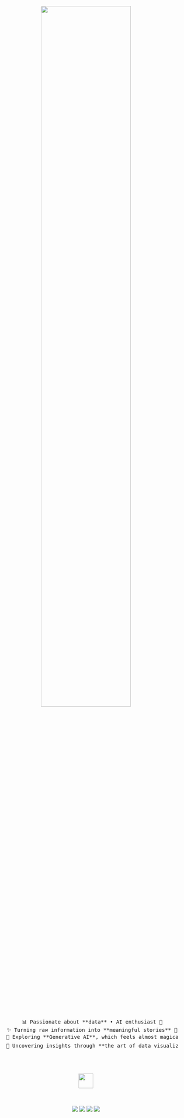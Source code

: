 <div align="center">
<img src="https://readme-typing-svg.demolab.com?font=Inconsolata&weight=500&size=50&duration=4000&pause=300&color=A7A459&center=true&vCenter=true&multiline=true&repeat=false&random=false&width=1300&height=140&lines=Hi+there!;I'm+Angel%2C+a+data+enthusiast+%F0%9F%93%8A+%F0%9F%94%8D" width="70%" />
<br><br>

<pre>
    📊 Passionate about **data** • AI enthusiast 🤖
    ✨ Turning raw information into **meaningful stories** 📖
    🚀 Exploring **Generative AI**, which feels almost magical 🪄
    🎨 Uncovering insights through **the art of data visualization** 📈
</pre>
<br><br>

<img src="https://raw.githubusercontent.com/innng/innng/master/assets/kyubey.gif" height="40" />
<br><br><br>

[![](https://img.shields.io/badge/linkedin-0a66c2)](#)
[![](https://img.shields.io/badge/twitter/x-1DA1F2)](#)
[![](https://img.shields.io/badge/portfolio-ff69b4)](#)
[![](https://img.shields.io/badge/email-ffcc00)](mailto:your.email@example.com)

</div>

<!--
**ajsn-gde/ajsn-gde** is a ✨ _special_ ✨ repository because its `README.md` (this file) appears on your GitHub profile.

Here are some ideas to get you started:

- 🔭 I’m currently working on ...
- 🌱 I’m currently learning ...
- 👯 I’m looking to collaborate on ...
- 🤔 I’m looking for help with ...
- 💬 Ask me about ...
- 📫 How to reach me: ...
- 😄 Pronouns: ...
- ⚡ Fun fact: ...
-->
